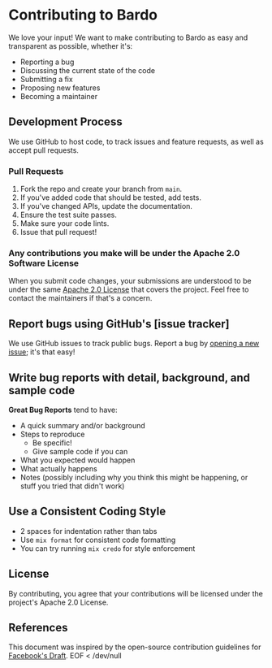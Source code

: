 # Contributing to Bardo

We love your input\! We want to make contributing to Bardo as easy and transparent as possible, whether it's:

- Reporting a bug
- Discussing the current state of the code
- Submitting a fix
- Proposing new features
- Becoming a maintainer

## Development Process

We use GitHub to host code, to track issues and feature requests, as well as accept pull requests.

### Pull Requests

1. Fork the repo and create your branch from `main`.
2. If you've added code that should be tested, add tests.
3. If you've changed APIs, update the documentation.
4. Ensure the test suite passes.
5. Make sure your code lints.
6. Issue that pull request\!

### Any contributions you make will be under the Apache 2.0 Software License

When you submit code changes, your submissions are understood to be under the same [Apache 2.0 License](http://www.apache.org/licenses/LICENSE-2.0) that covers the project. Feel free to contact the maintainers if that's a concern.

## Report bugs using GitHub's [issue tracker]

We use GitHub issues to track public bugs. Report a bug by [opening a new issue](https://github.com/yourusername/bardo/issues); it's that easy\!

## Write bug reports with detail, background, and sample code

**Great Bug Reports** tend to have:

- A quick summary and/or background
- Steps to reproduce
  - Be specific\!
  - Give sample code if you can
- What you expected would happen
- What actually happens
- Notes (possibly including why you think this might be happening, or stuff you tried that didn't work)

## Use a Consistent Coding Style

* 2 spaces for indentation rather than tabs
* Use `mix format` for consistent code formatting
* You can try running `mix credo` for style enforcement

## License

By contributing, you agree that your contributions will be licensed under the project's Apache 2.0 License.

## References

This document was inspired by the open-source contribution guidelines for [Facebook's Draft](https://github.com/facebook/draft-js/blob/master/CONTRIBUTING.md).
EOF < /dev/null
